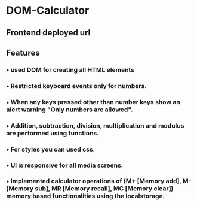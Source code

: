 # DOM-Calculator
## Frontend deployed url
  
## Features
  ### • used DOM for creating all HTML elements
  ### • Restricted keyboard events only for numbers. 
  ### • When any keys pressed other than number keys show an alert warning "Only numbers are allowed". 
  ### • Addition, subtraction, division, multiplication and modulus are performed using functions. 
  ### • For styles you can used css. 
  ### • UI is responsive for all media screens.  
  ### • Implemented calculator operations of (M+ [Memory add], M- [Memory sub], MR [Memory recall], MC [Memory clear]) memory based functionalities using the localstorage. 
